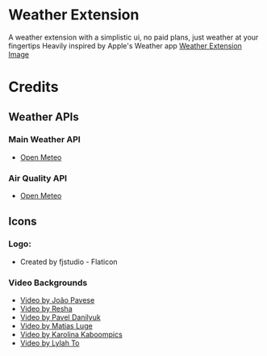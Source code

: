 # Weather Extension

A weather extension with a simplistic ui, no paid plans, just weather at your fingertips
Heavily inspired by Apple's Weather app
[Weather Extension Image](https://i.ibb.co/7jQXLgz/Screenshot-2024-08-28-10-14-13-AM.png)

# Credits

## Weather APIs

### Main Weather API
- [Open Meteo](https://open-meteo.com/)

### Air Quality API
- [Open Meteo](https://open-meteo.com/en/docs/air-quality-api)

## Icons

### Logo: 
- Created by fjstudio - Flaticon

### Video Backgrounds
- [Video by João Pavese](https://www.pexels.com/video/time-lapse-of-cloud-formations-6707366/)
- [Video by Resha](https://www.pexels.com/video/time-lapse-of-blue-sky-3909741/)
- [Video by Pavel Danilyuk](https://www.pexels.com/video/flowers-rain-motion-green-4536559/)
- [Video by Matias Luge](https://www.pexels.com/video/heavy-rain-falling-over-a-german-village-during-a-thunderstorm-13948020/)
- [Video by Karolina Kaboompics](https://www.pexels.com/video/snow-fall-footage-with-blurry-tree-background-6620814/)
- [Video by Lylah To](https://www.pexels.com/video/foggy-morning-in-sapa-27733274/)
